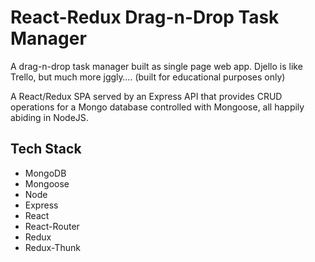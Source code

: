 # React-Redux Drag-n-Drop Task Manager
A drag-n-drop task manager built as single page web app. 
Djello is like Trello, but much more jggly….  (built for educational purposes only)

A React/Redux SPA served by an Express API that provides CRUD operations for a Mongo database controlled with Mongoose, all happily abiding in NodeJS.  

## Tech Stack
- MongoDB
- Mongoose
- Node
- Express
- React
- React-Router
- Redux 
- Redux-Thunk 


